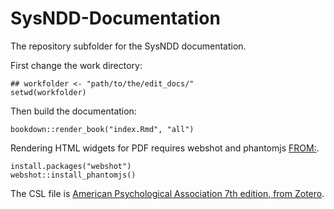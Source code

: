 # SysNDD-Documentation

The repository subfolder for the SysNDD documentation.

First change the work directory:

```
## workfolder <- "path/to/the/edit_docs/"
setwd(workfolder)
```

Then build the documentation:

```
bookdown::render_book("index.Rmd", "all")
```

Rendering HTML widgets for PDF requires webshot and phantomjs [FROM:](https://bookdown.org/yihui/bookdown/html-widgets.html).
```
install.packages("webshot")
webshot::install_phantomjs()
```

The CSL file is [American Psychological Association 7th edition, from Zotero](https://www.zotero.org/styles/apa).